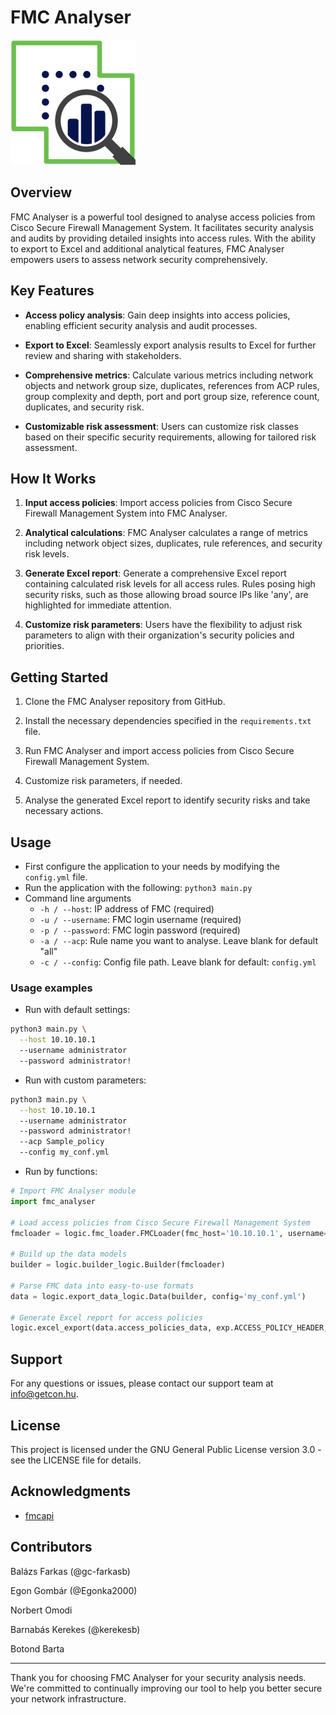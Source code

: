 # FMC Analyser

![FMC Analyser logo](assets/fmc_analyser_logo.png)

## Overview

FMC Analyser is a powerful tool designed to analyse access policies from Cisco Secure Firewall Management System. It facilitates security analysis and audits by providing detailed insights into access rules. With the ability to export to Excel and additional analytical features, FMC Analyser empowers users to assess network security comprehensively.

## Key Features

- **Access policy analysis**: Gain deep insights into access policies, enabling efficient security analysis and audit processes.

- **Export to Excel**: Seamlessly export analysis results to Excel for further review and sharing with stakeholders.

- **Comprehensive metrics**: Calculate various metrics including network objects and network group size, duplicates, references from ACP rules, group complexity and depth, port and port group size, reference count, duplicates, and security risk.

- **Customizable risk assessment**: Users can customize risk classes based on their specific security requirements, allowing for tailored risk assessment.

## How It Works

1. **Input access policies**: Import access policies from Cisco Secure Firewall Management System into FMC Analyser.

2. **Analytical calculations**: FMC Analyser calculates a range of metrics including network object sizes, duplicates, rule references, and security risk levels.

3. **Generate Excel report**: Generate a comprehensive Excel report containing calculated risk levels for all access rules. Rules posing high security risks, such as those allowing broad source IPs like 'any', are highlighted for immediate attention.

4. **Customize risk parameters**: Users have the flexibility to adjust risk parameters to align with their organization's security policies and priorities.

## Getting Started

1. Clone the FMC Analyser repository from GitHub.

2. Install the necessary dependencies specified in the `requirements.txt` file.

3. Run FMC Analyser and import access policies from Cisco Secure Firewall Management System.

4. Customize risk parameters, if needed.

5. Analyse the generated Excel report to identify security risks and take necessary actions.

## Usage

- First configure the application to your needs by modifying the `config.yml` file.
- Run the application with the following: `python3 main.py`
- Command line arguments
  - `-h / --host`: IP address of FMC (required)
  - `-u / --username`: FMC login username (required)
  - `-p / --password`: FMC login password (required)
  - `-a / --acp`: Rule name you want to analyse. Leave blank for default "all"
  - `-c / --config`: Config file path. Leave blank for default: `config.yml`

### Usage examples

- Run with default settings:

```bash
python3 main.py \
  --host 10.10.10.1
  --username administrator
  --password administrator!
```

- Run with custom parameters:

```bash
python3 main.py \
  --host 10.10.10.1
  --username administrator
  --password administrator!
  --acp Sample_policy
  --config my_conf.yml
```

- Run by functions:

```python
# Import FMC Analyser module
import fmc_analyser

# Load access policies from Cisco Secure Firewall Management System
fmcloader = logic.fmc_loader.FMCLoader(fmc_host='10.10.10.1', username='superman', password='not_batman123', acp_name='gotham_sec')

# Build up the data models
builder = logic.builder_logic.Builder(fmcloader)

# Parse FMC data into easy-to-use formats
data = logic.export_data_logic.Data(builder, config='my_conf.yml')

# Generate Excel report for access policies
logic.excel_export(data.access_policies_data, exp.ACCESS_POLICY_HEADER, 'access_policies_information')
```

## Support

For any questions or issues, please contact our support team at <info@getcon.hu>.

## License

This project is licensed under the GNU General Public License version 3.0 - see the LICENSE file for details.

## Acknowledgments

- [fmcapi](https://github.com/marksull/fmcapi)

## Contributors

Balázs Farkas (@gc-farkasb)

Egon Gombár (@Egonka2000)

Norbert Omodi

Barnabás Kerekes (@kerekesb)

Botond Barta

---

Thank you for choosing FMC Analyser for your security analysis needs. We're committed to continually improving our tool to help you better secure your network infrastructure.
